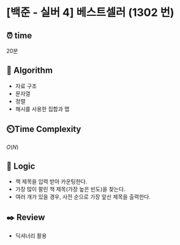 # [백준 - 실버 4] 베스트셀러 (1302 번)

## ⏰  **time**

20분

## :pushpin: **Algorithm**

- 자료 구조
- 문자열
- 정렬
- 해시를 사용한 집합과 맵

## ⏲️**Time Complexity**

$O(N)$

## :round_pushpin: **Logic**

- 책 제목을 입력 받아 카운팅한다. 
- 가장 많이 팔린 책 제목(가장 높은 빈도)을 찾는다. 
- 여러 개가 있을 경우, 사전 순으로 가장 앞선 제목을 출력한다.

## :black_nib: **Review**

- 딕셔너리 활용